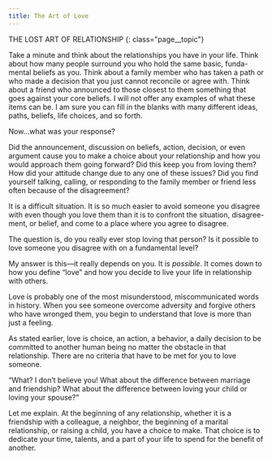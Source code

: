 ```yaml
---
title: The Art of Love
---
```

THE LOST ART OF RELATIONSHIP
{: class="page__topic"}

Take a minute and think about the relationships you have in your life.
Think about how many people surround you who hold the same basic, funda-
mental beliefs as you. Think about a family member who has taken a path or
who made a decision that you just cannot reconcile or agree with. Think about
a friend who announced to those closest to them something that goes against
your core beliefs. I will not offer any examples of what these items can be. I
am sure you can fill in the blanks with many different ideas, paths, beliefs, life
choices, and so forth.

Now...what was your response?

Did the announcement, discussion on beliefs, action, decision, or even
argument cause you to make a choice about your relationship and how you
would approach them going forward? Did this keep you from loving them?
How did your attitude change due to any one of these issues? Did you find
yourself talking, calling, or responding to the family member or friend less
often because of the disagreement?

It is a difficult situation. It is so much easier to avoid someone you disagree
with even though you love them than it is to confront the situation, disagree-
ment, or belief, and come to a place where you agree to disagree.

The question is, do you really ever stop loving that person? Is it possible
to love someone you disagree with on a fundamental level?

My answer is this—it really depends on you. It is _possible_. It comes down
to how you define “love” and how you decide to live your life in relationship
with others.

Love is probably one of the most misunderstood, miscommunicated words
in history. When you see someone overcome adversity and forgive others who
have wronged them, you begin to understand that love is more than just a feeling.

As stated earlier, love is choice, an action, a behavior, a daily decision to be
committed to another human being no matter the obstacle in that relationship.
There are no criteria that have to be met for you to love someone.

“What? I don’t believe you! What about the difference between marriage
and friendship? What about the difference between loving your child or loving
your spouse?”

Let me explain.
At the beginning of any relationship, whether it is a friendship with a
colleague, a neighbor, the beginning of a marital relationship, or raising a child,
you have a choice to make. That choice is to dedicate your time, talents, and a
part of your life to spend for the benefit of another.